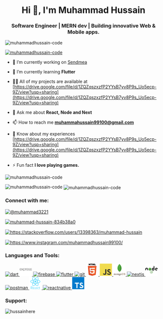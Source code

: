 
<h1  align="center">Hi 👋, I'm Muhammad Hussain</h1>

<h3  align="center">Software Engineer | MERN dev | Building innovative Web & Mobile apps.</h3>

  

<p  align="left"> <img  src="https://komarev.com/ghpvc/?username=muhammadhussain-code&label=Profile%20views&color=0e75b6&style=flat"  alt="muhammadhussain-code" /> </p>

  

<p  align="left"> <a  href="https://github.com/ryo-ma/github-profile-trophy"><img  src="https://github-profile-trophy.vercel.app/?username=muhammadhussain-code&theme=monokai"  alt="muhammadhussain-code" /></a> </p>

  

- 🔭 I’m currently working on [Sendmea](https://sendmea.io/)

  

- 🌱 I’m currently learning **Flutter**

  

- 👨‍💻 All of my projects are available at [https://drive.google.com/file/d/1ZQZqszxzfP2YYsB7yv8P9s_Uo5ecp-9Z/view?usp=sharing](https://drive.google.com/file/d/1ZQZqszxzfP2YYsB7yv8P9s_Uo5ecp-9Z/view?usp=sharing)

  

- 💬 Ask me about **React, Node and Next**

  

- 📫 How to reach me **muhammahussain99100@gmail.com**

  

- 📄 Know about my experiences [https://drive.google.com/file/d/1ZQZqszxzfP2YYsB7yv8P9s_Uo5ecp-9Z/view?usp=sharing](https://drive.google.com/file/d/1ZQZqszxzfP2YYsB7yv8P9s_Uo5ecp-9Z/view?usp=sharing)

  

- ⚡ Fun fact **I love playing games.**

    
<p><img  align="center"  src="https://github-readme-streak-stats.herokuapp.com/?user=muhammadhussain-code&"  alt="muhammadhussain-code" /></p>
<p><img  align="left"  src="https://github-readme-stats.vercel.app/api/top-langs?username=muhammadhussain-code&show_icons=true&locale=en&layout=compact"  alt="muhammadhussain-code" /></p>

  

<p>&nbsp;<img  align="center"  src="https://github-readme-stats.vercel.app/api?username=muhammadhussain-code&show_icons=true&locale=en"  alt="muhammadhussain-code" /></p>

<h3  align="left">Connect with me:</h3>

<p  align="left">

<a  href="https://twitter.com/@muhammad3221"  target="blank"><img  align="center"  src="https://raw.githubusercontent.com/rahuldkjain/github-profile-readme-generator/master/src/images/icons/Social/twitter.svg"  alt="@muhammad3221"  height="30"  width="40" /></a>

<a  href="https://linkedin.com/in/muhammad-hussain-834b38a0"  target="blank"><img  align="center"  src="https://raw.githubusercontent.com/rahuldkjain/github-profile-readme-generator/master/src/images/icons/Social/linked-in-alt.svg"  alt="muhammad-hussain-834b38a0"  height="30"  width="40" /></a>

<a  href="https://stackoverflow.com/users/https://stackoverflow.com/users/13398363/muhammad-hussain"  target="blank"><img  align="center"  src="https://raw.githubusercontent.com/rahuldkjain/github-profile-readme-generator/master/src/images/icons/Social/stack-overflow.svg"  alt="https://stackoverflow.com/users/13398363/muhammad-hussain"  height="30"  width="40" /></a>

<a  href="https://instagram.com/https://www.instagram.com/muhammadhussain99100/"  target="blank"><img  align="center"  src="https://raw.githubusercontent.com/rahuldkjain/github-profile-readme-generator/master/src/images/icons/Social/instagram.svg"  alt="https://www.instagram.com/muhammadhussain99100/"  height="30"  width="40" /></a>

</p>

  

<h3  align="left">Languages and Tools:</h3>

<p  align="left"> <a  href="https://dart.dev"  target="_blank"  rel="noreferrer"> <img  src="https://www.vectorlogo.zone/logos/dartlang/dartlang-icon.svg"  alt="dart"  width="40"  height="40"/> </a> <a  href="https://expressjs.com"  target="_blank"  rel="noreferrer"> <img  src="https://raw.githubusercontent.com/devicons/devicon/master/icons/express/express-original-wordmark.svg"  alt="express"  width="40"  height="40"/> </a> <a  href="https://firebase.google.com/"  target="_blank"  rel="noreferrer"> <img  src="https://www.vectorlogo.zone/logos/firebase/firebase-icon.svg"  alt="firebase"  width="40"  height="40"/> </a> <a  href="https://flutter.dev"  target="_blank"  rel="noreferrer"> <img  src="https://www.vectorlogo.zone/logos/flutterio/flutterio-icon.svg"  alt="flutter"  width="40"  height="40"/> </a> <a  href="https://git-scm.com/"  target="_blank"  rel="noreferrer"> <img  src="https://www.vectorlogo.zone/logos/git-scm/git-scm-icon.svg"  alt="git"  width="40"  height="40"/> </a> <a  href="https://www.w3.org/html/"  target="_blank"  rel="noreferrer"> <img  src="https://raw.githubusercontent.com/devicons/devicon/master/icons/html5/html5-original-wordmark.svg"  alt="html5"  width="40"  height="40"/> </a> <a  href="https://developer.mozilla.org/en-US/docs/Web/JavaScript"  target="_blank"  rel="noreferrer"> <img  src="https://raw.githubusercontent.com/devicons/devicon/master/icons/javascript/javascript-original.svg"  alt="javascript"  width="40"  height="40"/> </a> <a  href="https://www.mongodb.com/"  target="_blank"  rel="noreferrer"> <img  src="https://raw.githubusercontent.com/devicons/devicon/master/icons/mongodb/mongodb-original-wordmark.svg"  alt="mongodb"  width="40"  height="40"/> </a> <a  href="https://nextjs.org/"  target="_blank"  rel="noreferrer"> <img  src="https://cdn.worldvectorlogo.com/logos/nextjs-2.svg"  alt="nextjs"  width="40"  height="40"/> </a> <a  href="https://nodejs.org"  target="_blank"  rel="noreferrer"> <img  src="https://raw.githubusercontent.com/devicons/devicon/master/icons/nodejs/nodejs-original-wordmark.svg"  alt="nodejs"  width="40"  height="40"/> </a> <a  href="https://postman.com"  target="_blank"  rel="noreferrer"> <img  src="https://www.vectorlogo.zone/logos/getpostman/getpostman-icon.svg"  alt="postman"  width="40"  height="40"/> </a> <a  href="https://reactjs.org/"  target="_blank"  rel="noreferrer"> <img  src="https://raw.githubusercontent.com/devicons/devicon/master/icons/react/react-original-wordmark.svg"  alt="react"  width="40"  height="40"/> </a> <a  href="https://reactnative.dev/"  target="_blank"  rel="noreferrer"> <img  src="https://reactnative.dev/img/header_logo.svg"  alt="reactnative"  width="40"  height="40"/> </a> <a  href="https://www.typescriptlang.org/"  target="_blank"  rel="noreferrer"> <img  src="https://raw.githubusercontent.com/devicons/devicon/master/icons/typescript/typescript-original.svg"  alt="typescript"  width="40"  height="40"/> </a> </p>

  

<h3  align="left">Support:</h3>

<p><a  href="https://www.buymeacoffee.com/hussainhere"> <img  align="left"  src="https://cdn.buymeacoffee.com/buttons/v2/default-yellow.png"  height="50"  width="210"  alt="hussainhere" /></a></p><br><br>

  